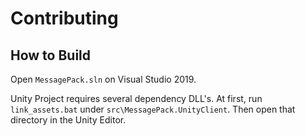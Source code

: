 # Contributing

## How to Build

Open `MessagePack.sln` on Visual Studio 2019.

Unity Project requires several dependency DLL's. At first, run `link_assets.bat` under `src\MessagePack.UnityClient`.
Then open that directory in the Unity Editor.
